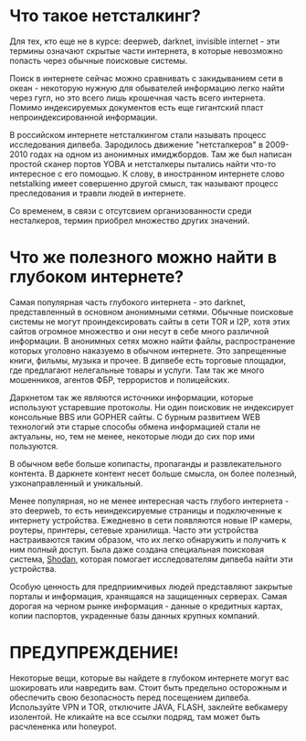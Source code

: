 # Что такое нетсталкинг?

Для тех, кто еще не в курсе: deepweb, darknet, invisible internet - эти термины означают скрытые части интернета, в которые невозможно попасть через обычные поисковые системы.

Поиск в интернете сейчас можно сравнивать с закидыванием сети в океан - некоторую нужную для обывателей информацию легко найти через гугл, но это всего лишь крошечная часть всего интернета. Помимо индексируемых документов есть еще гигантский пласт непроиндексированной информации.

В российском интернете нетсталкингом стали называть процесс исследования дипвеба. Зародилось движение "нетсталкеров" в 2009-2010 годах на одном из анонимных имиджбордов. Там же был написан простой сканер портов YOBA и нетсталкеры пытались найти что-то интересное с его помощью. К слову, в иностранном интернете слово netstalking имеет совершенно другой смысл, так называют процесс преследования и травли людей в интернете. 

Со временем, в связи с отсутсвием организованности среди несталкеров, термин приобрел множество других значений.

# Что же полезного можно найти в глубоком интернете?

Самая популярная часть глубокого интернета - это darknet, представленный в основном анонимными сетями. Обычные поисковые системы не могут проиндексировать сайты в сети TOR и I2P, хотя этих сайтов огромное множество и они несут в себе много различной информации. В анонимных сетях можно найти файлы, распространение которых уголовно наказуемо в обычном интернете. Это запрещенные книги, фильмы, музыка и прочее. В дипвебе есть торговые площадки, где предлагают нелегальные товары и услуги. Там так же много мошенников, агентов ФБР, террористов и полицейских. 

Даркнетом так же являются источники информации, которые используют устаревшие протоколы. Ни один поисковик не индексирует консольные BBS или GOPHER сайты. С бурным развитием WEB технологий эти старые способы обмена информацией стали не актуальны, но, тем не менее, некоторые люди до сих пор ими пользуются.

В обычном вебе больше копипасты, пропаганды и развлекательного контента. В даркнете контент несет больше смысла, он более полезный, узконаправленный и уникальный.

Менее популярная, но не менее интересная часть глубого интернета - это deepweb, то есть неиндексируемые страницы и подключенные к интернету устройства. Ежедневно в сети появляются новые IP камеры, роутеры, принтеры, сетевые хранилища. Часто эти устройства настраиваются таким образом, что их легко обнаружить и получить к ним полный доступ. Была даже создана специальная поисковая система, [Shodan](http://shodan.io), которая помогает исследователям дипвеба найти эти устройства.

Особую ценность для предприимчивых людей представляют закрытые порталы и информация, хранящаяся на защищенных серверах. Самая дорогая на черном рынке информация - данные о кредитных картах, копии паспортов, украденные базы данных крупных компаний.

# ПРЕДУПРЕЖДЕНИЕ! 

Некоторые вещи, которые вы найдете в глубоком интернете могут вас шокировать или навредить вам. Стоит быть предельно осторожным и обеспечить свою безопасность перед посещением дипвеба. Используйте VPN и TOR, отключите JAVA, FLASH, заклейте вебкамеру изолентой. Не кликайте на все ссылки подряд, там может быть расчлененка или honeypot.
